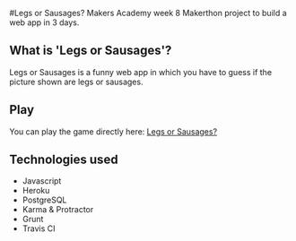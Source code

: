 #Legs or Sausages?
Makers Academy week 8 Makerthon project to build a web app in 3 days.

## What is 'Legs or Sausages'?

Legs or Sausages is a funny web app in which you have to guess if the picture shown are legs or sausages.

## Play
You can play the game directly here: [Legs or Sausages?](http://legsorsausages.herokuapp.com)

## Technologies used

* Javascript
* Heroku
* PostgreSQL
* Karma & Protractor
* Grunt
* Travis CI
